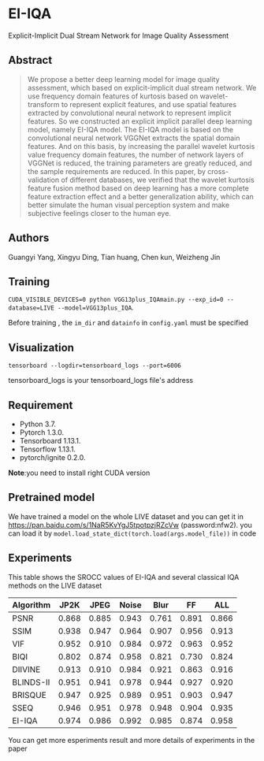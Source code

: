 # EI-IQA
Explicit-Implicit Dual Stream Network for Image Quality Assessment

## Abstract

> We propose a better deep learning model for image quality assessment, which based on 
explicit-implicit dual stream network. We use frequency domain features of kurtosis 
based on wavelet-transform to represent explicit features, and use spatial features 
extracted by convolutional neural network to represent implicit features. So we constructed
an explicit implicit parallel deep learning model, namely EI-IQA model. The EI-IQA model 
is based on the convolutional neural network VGGNet extracts the spatial domain features. 
And on this basis, by increasing the parallel wavelet kurtosis value frequency domain features,
the number of network layers of VGGNet is reduced, the training parameters are greatly reduced, 
and the sample requirements are reduced. In this paper, by cross-validation of different 
databases, we verified that the wavelet kurtosis feature fusion method based on deep learning
has a more complete feature extraction effect and a better generalization ability, which can
better simulate the human visual perception system and make subjective feelings closer to the human eye.

## Authors

Guangyi Yang, Xingyu Ding, Tian huang, Chen kun, Weizheng Jin

## Training

`CUDA_VISIBLE_DEVICES=0 python VGG13plus_IQAmain.py --exp_id=0 --database=LIVE --model=VGG13plus_IQA`. 

Before training , the `im_dir` and `datainfo` in `config.yaml` must be specified

## Visualization

```
tensorboard --logdir=tensorboard_logs --port=6006
```
tensorboard_logs is your tensorboard_logs file's address

## Requirement

* Python 3.7. 
* Pytorch 1.3.0. 
* Tensorboard 1.13.1. 
* Tensorflow 1.13.1. 
* pytorch/ignite 0.2.0. 

__Note__:you need to install right CUDA version

## Pretrained model

We have trained a model on the whole LIVE dataset and you can get it in https://pan.baidu.com/s/1NaR5KvYgJ5tpotpzjRZcVw (password:nfw2). 
you can load it by `model.load_state_dict(torch.load(args.model_file))` in code

## Experiments

This table shows the SROCC values of EI-IQA and several classical IQA methods on the LIVE dataset

Algorithm | JP2K | JPEG | Noise | Blur | FF | ALL
---- | ---- | ---- | ---- | ---- | ---- | ---- |
PSNR | 0.868 | 0.885 | 0.943 | 0.761 | 0.891 | 0.866 |
SSIM | 0.938 | 0.947 | 0.964 | 0.907 | 0.956 | 0.913 |
VIF | 0.952 | 0.910 | 0.984 | 0.972 | 0.963 | 0.952 |
BIQI | 0.802 | 0.874 | 0.958 | 0.821 | 0.730 | 0.824 |
DIIVINE | 0.913 | 0.910 | 0.984 | 0.921 | 0.863 | 0.916 |
BLINDS-II | 0.951 | 0.941 | 0.978 | 0.944 | 0.927 | 0.920 |
BRISQUE | 0.947 | 0.925 | 0.989 | 0.951 | 0.903 | 0.947 |
SSEQ | 0.946 | 0.951 | 0.978 | 0.948 | 0.904 | 0.935 |
EI-IQA | 0.974 | 0.986 | 0.992 | 0.985 | 0.874 | 0.958 |

You can get more esperiments result and more details of experiments in the paper
